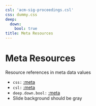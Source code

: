 ```yaml
---
csl: 'acm-sig-proceedings.csl'
css: dummy.css
deep:
  down:
    bool: true
title: Meta Resources
---
```


# Meta Resources

Resource references in meta data values

-   `css:` [:meta](css)
-   `csl:` [:meta](csl)
-   `deep.down.bool:` [:meta](deep.down.bool)
-   Slide background should be gray
